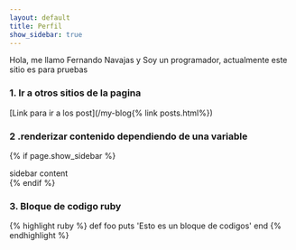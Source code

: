 ```yaml
---
layout: default
title: Perfil
show_sidebar: true
---
```


Hola, me llamo Fernando Navajas y Soy un programador, actualmente este sitio es para pruebas


### 1. Ir a otros sitios de la pagina
[Link para ir a los post](/my-blog{% link posts.html%})

### 2 .renderizar contenido dependiendo de una variable
{% if page.show_sidebar %}
  <div class="sidebar">
    sidebar content
  </div>
{% endif %}

### 3. Bloque de codigo ruby
{% highlight ruby %}
def foo
  puts 'Esto es un bloque de codigos'
end
{% endhighlight %}
